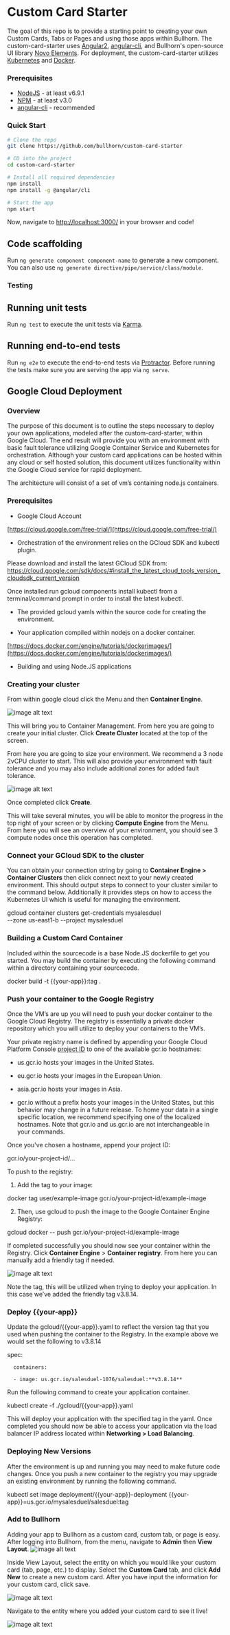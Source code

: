 # Custom Card Starter
The goal of this repo is to provide a starting point to creating your own Custom Cards, Tabs or Pages and using those apps within Bullhorn. The custom-card-starter uses [Angular2](https://angular.io), [angular-cli](https://cli.angular.io/), and Bullhorn's open-source UI library [Novo Elements](https://github.com/bullhorn/novo-elements). For deployment, the custom-card-starter utilizes [Kubernetes](https://kubernetes.io/) and [Docker](https://docs.docker.com/get-started/).

### Prerequisites
 * [NodeJS](https://nodejs.org/en/) - at least v6.9.1
 * [NPM](https://github.com/npm/npm) - at least v3.0
 * [angular-cli](https://cli.angular.io/) - recommended

### Quick Start

```bash
# Clone the repo
git clone https://github.com/bullhorn/custom-card-starter

# CD into the project
cd custom-card-starter

# Install all required dependencies
npm install
npm install -g @angular/cli

# Start the app
npm start
```

Now, navigate to [http://localhost:3000/](http://localhost:3000/) in your browser and code!

## Code scaffolding

Run `ng generate component component-name` to generate a new component. You can also use `ng generate directive/pipe/service/class/module`.

### Testing

## Running unit tests

Run `ng test` to execute the unit tests via [Karma](https://karma-runner.github.io).

## Running end-to-end tests

Run `ng e2e` to execute the end-to-end tests via [Protractor](http://www.protractortest.org/).
Before running the tests make sure you are serving the app via `ng serve`.

## Google Cloud Deployment

### Overview

The purpose of this document is to outline the steps necessary to deploy your own applications, modeled after the custom-card-starter, within Google Cloud. The end result will provide you with an environment with basic fault tolerance utilizing Google Container Service and Kubernetes for orchestration. Although your custom card applications can be hosted within any cloud or self hosted solution, this document utilizes functionality within the Google Cloud service for rapid deployment.

The architecture will consist of a set of vm’s containing node.js containers.

### Prerequisites

* Google Cloud Account

[https://cloud.google.com/free-trial/](https://cloud.google.com/free-trial/)

* Orchestration of the environment relies on the GCloud SDK and kubectl plugin.  

Please download and install the latest GCloud SDK from: [https://cloud.google.com/sdk/docs/#install_the_latest_cloud_tools_version_cloudsdk_current_version ](https://cloud.google.com/sdk/docs/#install_the_latest_cloud_tools_version_cloudsdk_current_version)

Once installed run gcloud components install kubectl from a terminal/command prompt in order to install the latest kubectl.

* The provided gcloud yamls within the source code for creating the environment.

* Your application compiled within nodejs on a docker container.

[https://docs.docker.com/engine/tutorials/dockerimages/](https://docs.docker.com/engine/tutorials/dockerimages/)

* Building and using Node.JS applications

### Creating your cluster

From within google cloud click the Menu and then **Container Engine**.

![image alt text](doc_files/image_1.png)

This will bring you to Container Management. From here you are going to create your initial cluster. Click **Create Cluster** located at the top of the screen.

From here you are going to size your environment. We recommend a 3 node 2vCPU cluster to start. This will also provide your environment with fault tolerance and you may also include additional zones for added fault tolerance.

![image alt text](doc_files/image_2.png)

Once completed click **Create**.

This will take several minutes, you will be able to monitor the progress in the top right of your screen or by clicking **Compute Engine** from the Menu. From here you will see an overview of your environment, you should see 3 compute nodes once this operation has completed.

### Connect your GCloud SDK to the cluster

You can obtain your connection string by going to **Container Engine > Container Clusters** then click connect next to your newly created environment. This should output steps to connect to your cluster similar to the command below. Additionally it provides steps on how to access the Kubernetes UI which is useful for managing the environment.

gcloud container clusters get-credentials mysalesduel \
    --zone us-east1-b --project mysalesduel

### Building a Custom Card Container

Included within the sourcecode is a base Node.JS dockerfile to get you started. You may build the container by executing the following command within a directory containing your sourcecode.

docker build -t {{your-app}}:tag .

### Push your container to the Google Registry

Once the VM’s are up you will need to push your docker container to the Google Cloud Registry. The registry is essentially a private docker repository which you will utilize to deploy your containers to the VM’s.

Your private registry name is defined by appending your Google Cloud Platform Console [project ID](https://cloud.google.com/storage/docs/projects#projectid) to one of the available gcr.io hostnames:

* us.gcr.io hosts your images in the United States.

* eu.gcr.io hosts your images in the European Union.

* asia.gcr.io hosts your images in Asia.

* gcr.io without a prefix hosts your images in the United States, but this behavior may change in a future release. To home your data in a single specific location, we recommend specifying one of the localized hostnames. Note that gcr.io and us.gcr.io are not interchangeable in your commands.

Once you've chosen a hostname, append your project ID:

gcr.io/your-project-id/…

To push to the registry:

1. Add the tag to your image:

docker tag user/example-image gcr.io/your-project-id/example-image

2. Then, use gcloud to push the image to the Google Container Engine Registry:

gcloud docker -- push gcr.io/your-project-id/example-image

If completed successfully you should now see your container within the Registry. Click **Container Engine** > **Container registry**. From here you can manually add a friendly tag if needed.

![image alt text](doc_files/image_4.png)

Note the tag, this will be utilized when trying to deploy your application. In this case we’ve added the friendly tag v3.8.14.

### Deploy {{your-app}}

Update the gcloud/{{your-app}}.yaml to reflect the version tag that you used when pushing the container to the Registry. In the example above we would set the following to v3.8.14

spec:

      containers:

      - image: us.gcr.io/salesduel-1076/salesduel:**v3.8.14**

Run the following command to create your application container.

kubectl create -f ./gcloud/{{your-app}}.yaml

This will deploy your application with the specified tag in the yaml. Once completed you should now be able to access your application via the load balancer IP address located within **Networking > Load Balancing**.

### Deploying New Versions

After the environment is up and running you may need to make future code changes. Once you push a new container to the registry you may upgrade an existing environment by running the following command.

kubectl set image deployment/{{your-app}}-deployment {{your-app}}=us.gcr.io/mysalesduel/salesduel:tag

### Add to Bullhorn

Adding your app to Bullhorn as a custom card, custom tab, or page is easy. After logging into Bullhorn, from the menu, navigate to **Admin** then **View Layout**. ![image alt text](doc_files/image_5.png)

Inside View Layout, select the entity on which you would like your custom card (tab, page, etc.) to display. Select the **Custom Card** tab, and click **Add New** to create a new custom card. After you have input the information for your custom card, click save. 

![image alt text](doc_files/image_6.png)

Navigate to the entity where you added your custom card to see it live!

![image alt text](doc_files/image_7.png)
